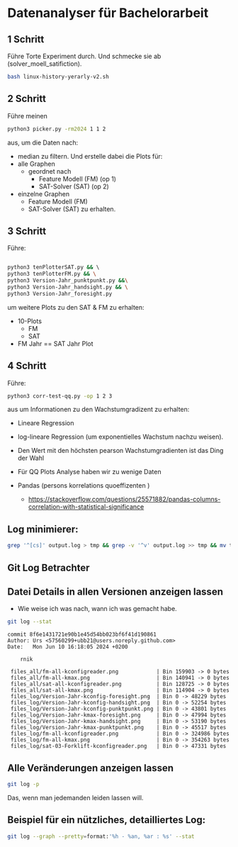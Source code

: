 # Datenanalyser für Bachelorarbeit

## 1 Schritt

Führe Torte Experiment durch.
Und schmecke sie ab (solver_moell_satifiction).

```bash 
bash linux-history-yerarly-v2.sh 

```

## 2 Schritt

Führe meinen 

```sh 
python3 picker.py -rm2024 1 1 2

``` 
aus, um die Daten nach:
- median
zu filtern.
Und erstelle dabei die Plots für:
- alle Graphen
    - geordnet nach
        - Feature Modell (FM) (op 1)
        - SAT-Solver (SAT) (op 2)
- einzelne Graphen
    - Feature Modell (FM)
    - SAT-Solver (SAT)
zu erhalten.

## 3 Schritt

Führe: 

```sh 

python3 tenPlotterSAT.py && \ 
python3 tenPlotterFM.py && \
python3 Version-Jahr_punktpunkt.py &&\
python3 Version-Jahr_handsight.py && \
python3 Version-Jahr_foresight.py 

```

um weitere Plots zu den SAT & FM zu erhalten:
- 10-Plots 
    - FM
    - SAT
- FM Jahr == SAT Jahr Plot


## 4 Schritt

Führe: 

```sh 
python3 corr-test-qq.py -op 1 2 3
``` 


aus um Informationen zu den Wachstumgradizent zu erhalten:
- Lineare Regression
- log-lineare Regression (um exponentielles Wachstum nachzu weisen).
- Den Wert mit den höchsten pearson Wachstumgradienten ist das Ding der Wahl
- Für QQ Plots Analyse haben wir zu wenige Daten


- Pandas (persons korrelations quoeffizenten )
  - https://stackoverflow.com/questions/25571882/pandas-columns-correlation-with-statistical-significance


## Log minimierer:

```sh
grep '^[cs]' output.log > tmp && grep -v '^v' output.log >> tmp && mv tmp output.min.log

```


## Git Log Betrachter

## Datei Details in allen Versionen anzeigen lassen
- Wie weise ich was nach, wann ich was gemacht habe.

```sh
git log --stat

```

```text
commit 8f6e1431721e90b1e45d54bb023bf6f41d190861
Author: Urs <57560299+ubb21@users.noreply.github.com>
Date:   Mon Jun 10 16:18:05 2024 +0200

    rnik

 files_all/fm-all-kconfigreader.png            | Bin 159903 -> 0 bytes
 files_all/fm-all-kmax.png                     | Bin 140941 -> 0 bytes
 files_all/sat-all-kconfigreader.png           | Bin 128725 -> 0 bytes
 files_all/sat-all-kmax.png                    | Bin 114904 -> 0 bytes
 files_log/Version-Jahr-kconfig-foresight.png  | Bin 0 -> 48229 bytes
 files_log/Version-Jahr-kconfig-handsight.png  | Bin 0 -> 52254 bytes
 files_log/Version-Jahr-kconfig-punktpunkt.png | Bin 0 -> 43801 bytes
 files_log/Version-Jahr-kmax-foresight.png     | Bin 0 -> 47994 bytes
 files_log/Version-Jahr-kmax-handsight.png     | Bin 0 -> 53190 bytes
 files_log/Version-Jahr-kmax-punktpunkt.png    | Bin 0 -> 45517 bytes
 files_log/fm-all-kconfigreader.png            | Bin 0 -> 324986 bytes
 files_log/fm-all-kmax.png                     | Bin 0 -> 354263 bytes
 files_log/sat-03-Forklift-kconfigreader.png   | Bin 0 -> 47331 bytes
 ```

## Alle Veränderungen anzeigen lassen

```sh
git log -p

```

Das, wenn man jedemanden leiden lassen will.

## Beispiel für ein nützliches, detailliertes Log:

```sh
git log --graph --pretty=format:'%h - %an, %ar : %s' --stat
```